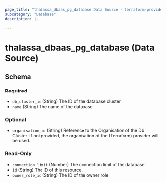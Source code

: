 ```yaml
---
page_title: "thalassa_dbaas_pg_database Data Source - terraform-provider-thalassa"
subcategory: "Database"
description: |-
  
---
```


# thalassa_dbaas_pg_database (Data Source)





<!-- schema generated by tfplugindocs -->
## Schema

### Required

- `db_cluster_id` (String) The ID of the database cluster
- `name` (String) The name of the database

### Optional

- `organisation_id` (String) Reference to the Organisation of the Db Cluster. If not provided, the organisation of the (Terraform) provider will be used.

### Read-Only

- `connection_limit` (Number) The connection limit of the database
- `id` (String) The ID of this resource.
- `owner_role_id` (String) The ID of the owner role 